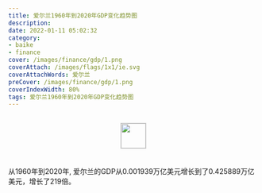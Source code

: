 ```yaml
---
title: 爱尔兰1960年到2020年GDP变化趋势图
description: 
date: 2022-01-11 05:02:32
category:
- baike
- finance
cover: /images/finance/gdp/1.png
coverAttach: /images/flags/1x1/ie.svg
coverAttachWords: 爱尔兰
preCover: /images/finance/gdp/1.png
coverIndexWidth: 80%
tags: 爱尔兰1960年到2020年GDP变化趋势图
---
```




<script src="/assets/js/charts/chart.js"></script>

<div style="text-align: center; margin: 30px 0; ">
    <img src="/images/flags/1x1/ie.svg" style="width: 50px; border: 1px solid #cccccc; ">
</div>

<div style="width: 98%; margin: 0 0 35px 0; ">
    <canvas id="myChart"></canvas>
</div>

<div>
<p class="paragraph">从1960年到2020年, 爱尔兰的GDP从0.001939万亿美元增长到了0.425889万亿美元，增长了219倍。</p>
</div>

<script>

    const dataGdp = {
        labels: [1960, 1961, 1962, 1963, 1964, 1965, 1966, 1967, 1968, 1969, 1970, 1971, 1972, 1973, 1974, 1975, 1976, 1977, 1978, 1979, 1980, 1981, 1982, 1983, 1984, 1985, 1986, 1987, 1988, 1989, 1990, 1991, 1992, 1993, 1994, 1995, 1996, 1997, 1998, 1999, 2000, 2001, 2002, 2003, 2004, 2005, 2006, 2007, 2008, 2009, 2010, 2011, 2012, 2013, 2014, 2015, 2016, 2017, 2018, 2019, 2020],
        datasets: [{
            label: '(万亿美元)  •  即刻编程  •  cn.hongkezhang.com',
            backgroundColor: 'rgb(0 0 128)',
            borderColor: 'rgb(0 0 128)',
            data: [0.001939, 0.002088, 0.002260, 0.002431, 0.002767, 0.002946, 0.003104, 0.003344, 0.003279, 0.003787, 0.004396, 0.005098, 0.006318, 0.007481, 0.007897, 0.009484, 0.009454, 0.011248, 0.014648, 0.018319, 0.021748, 0.020670, 0.021475, 0.020766, 0.020107, 0.021270, 0.028715, 0.033921, 0.037773, 0.039238, 0.049306, 0.049788, 0.055919, 0.052417, 0.057098, 0.069140, 0.075791, 0.082857, 0.090199, 0.098894, 0.100208, 0.109347, 0.128596, 0.164671, 0.194372, 0.211877, 0.232181, 0.270079, 0.275447, 0.236443, 0.221876, 0.238976, 0.225497, 0.238279, 0.258970, 0.291580, 0.298928, 0.335431, 0.385042, 0.399122, 0.425889],
            barPercentage: 0.3
        }]
    };

    const config = {
        type: 'line',
        data: dataGdp,
        options: {
            series: [
                {
                    barWidth: '20%'
                }
            ]
        }
    };

    const myChart = new Chart(
        document.getElementById('myChart'),
        config
    );
</script>

